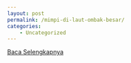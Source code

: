 ```yaml
---
layout: post
permalink: /mimpi-di-laut-ombak-besar/
categories:
    - Uncategorized
---
```


[Baca Selengkapnya](/07)